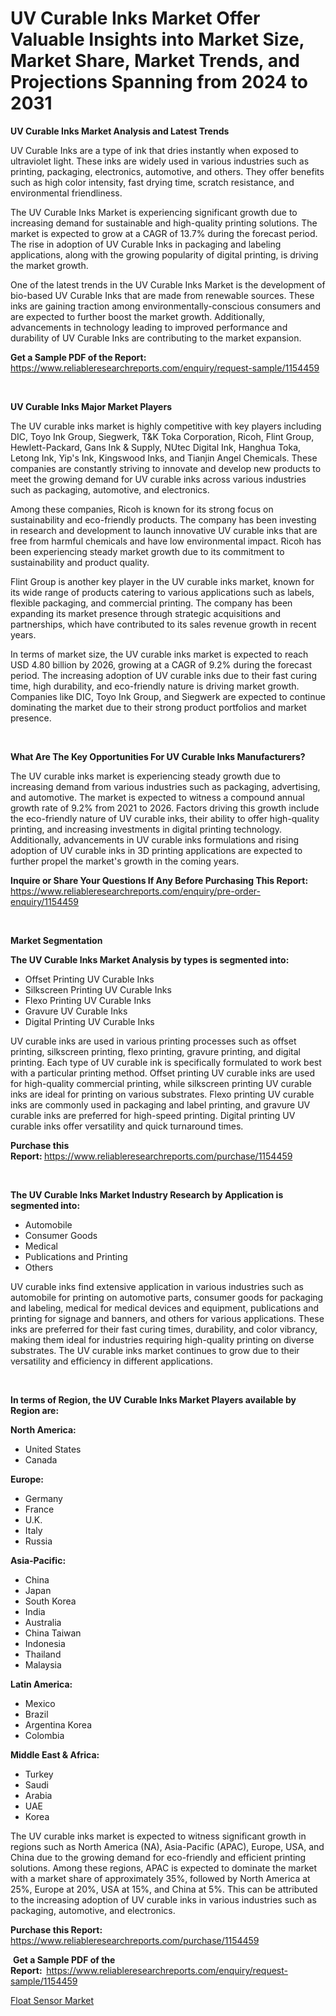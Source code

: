 <p><h1>UV Curable Inks Market Offer Valuable Insights into Market Size, Market Share, Market Trends, and Projections Spanning from 2024 to 2031</h1></p><p><strong>UV Curable Inks Market Analysis and Latest Trends</strong></p>
<p><p>UV Curable Inks are a type of ink that dries instantly when exposed to ultraviolet light. These inks are widely used in various industries such as printing, packaging, electronics, automotive, and others. They offer benefits such as high color intensity, fast drying time, scratch resistance, and environmental friendliness.</p><p>The UV Curable Inks Market is experiencing significant growth due to increasing demand for sustainable and high-quality printing solutions. The market is expected to grow at a CAGR of 13.7% during the forecast period. The rise in adoption of UV Curable Inks in packaging and labeling applications, along with the growing popularity of digital printing, is driving the market growth.</p><p>One of the latest trends in the UV Curable Inks Market is the development of bio-based UV Curable Inks that are made from renewable sources. These inks are gaining traction among environmentally-conscious consumers and are expected to further boost the market growth. Additionally, advancements in technology leading to improved performance and durability of UV Curable Inks are contributing to the market expansion.</p></p>
<p><strong>Get a Sample PDF of the Report:&nbsp;</strong> <a href="https://www.reliableresearchreports.com/enquiry/request-sample/1154459">https://www.reliableresearchreports.com/enquiry/request-sample/1154459</a></p>
<p>&nbsp;</p>
<p><strong>UV Curable Inks Major Market Players</strong></p>
<p><p>The UV curable inks market is highly competitive with key players including DIC, Toyo Ink Group, Siegwerk, T&K Toka Corporation, Ricoh, Flint Group, Hewlett-Packard, Gans Ink & Supply, NUtec Digital Ink, Hanghua Toka, Letong Ink, Yip's Ink, Kingswood Inks, and Tianjin Angel Chemicals. These companies are constantly striving to innovate and develop new products to meet the growing demand for UV curable inks across various industries such as packaging, automotive, and electronics.</p><p>Among these companies, Ricoh is known for its strong focus on sustainability and eco-friendly products. The company has been investing in research and development to launch innovative UV curable inks that are free from harmful chemicals and have low environmental impact. Ricoh has been experiencing steady market growth due to its commitment to sustainability and product quality.</p><p>Flint Group is another key player in the UV curable inks market, known for its wide range of products catering to various applications such as labels, flexible packaging, and commercial printing. The company has been expanding its market presence through strategic acquisitions and partnerships, which have contributed to its sales revenue growth in recent years.</p><p>In terms of market size, the UV curable inks market is expected to reach USD 4.80 billion by 2026, growing at a CAGR of 9.2% during the forecast period. The increasing adoption of UV curable inks due to their fast curing time, high durability, and eco-friendly nature is driving market growth. Companies like DIC, Toyo Ink Group, and Siegwerk are expected to continue dominating the market due to their strong product portfolios and market presence.</p></p>
<p>&nbsp;</p>
<p><strong>What Are The Key Opportunities For UV Curable Inks Manufacturers?</strong></p>
<p><p>The UV curable inks market is experiencing steady growth due to increasing demand from various industries such as packaging, advertising, and automotive. The market is expected to witness a compound annual growth rate of 9.2% from 2021 to 2026. Factors driving this growth include the eco-friendly nature of UV curable inks, their ability to offer high-quality printing, and increasing investments in digital printing technology. Additionally, advancements in UV curable inks formulations and rising adoption of UV curable inks in 3D printing applications are expected to further propel the market's growth in the coming years.</p></p>
<p><strong>Inquire or Share Your Questions If Any Before Purchasing This Report:</strong> <a href="https://www.reliableresearchreports.com/enquiry/pre-order-enquiry/1154459">https://www.reliableresearchreports.com/enquiry/pre-order-enquiry/1154459</a></p>
<p>&nbsp;</p>
<p><strong>Market Segmentation</strong></p>
<p><strong>The UV Curable Inks Market Analysis by types is segmented into:</strong></p>
<p><ul><li>Offset Printing UV Curable Inks</li><li>Silkscreen Printing UV Curable Inks</li><li>Flexo Printing UV Curable Inks</li><li>Gravure UV Curable Inks</li><li>Digital Printing UV Curable Inks</li></ul></p>
<p><p>UV curable inks are used in various printing processes such as offset printing, silkscreen printing, flexo printing, gravure printing, and digital printing. Each type of UV curable ink is specifically formulated to work best with a particular printing method. Offset printing UV curable inks are used for high-quality commercial printing, while silkscreen printing UV curable inks are ideal for printing on various substrates. Flexo printing UV curable inks are commonly used in packaging and label printing, and gravure UV curable inks are preferred for high-speed printing. Digital printing UV curable inks offer versatility and quick turnaround times.</p></p>
<p><strong>Purchase this Report:&nbsp;</strong><a href="https://www.reliableresearchreports.com/purchase/1154459">https://www.reliableresearchreports.com/purchase/1154459</a></p>
<p>&nbsp;</p>
<p><strong>The UV Curable Inks Market Industry Research by Application is segmented into:</strong></p>
<p><ul><li>Automobile</li><li>Consumer Goods</li><li>Medical</li><li>Publications and Printing</li><li>Others</li></ul></p>
<p><p>UV curable inks find extensive application in various industries such as automobile for printing on automotive parts, consumer goods for packaging and labeling, medical for medical devices and equipment, publications and printing for signage and banners, and others for various applications. These inks are preferred for their fast curing times, durability, and color vibrancy, making them ideal for industries requiring high-quality printing on diverse substrates. The UV curable inks market continues to grow due to their versatility and efficiency in different applications.</p></p>
<p>&nbsp;</p>
<p><strong>In terms of Region, the UV Curable Inks Market Players available by Region are:</strong></p>
<p>
    <p> <strong> North America: </strong>
        <ul>
            <li>United States</li>
            <li>Canada</li>
        </ul>
        </p> 
    <p> <strong> Europe: </strong>
        <ul>
            <li>Germany</li>
            <li>France</li>
            <li>U.K.</li>
            <li>Italy</li>
            <li>Russia</li>
        </ul>
        </p> 
    <p> <strong> Asia-Pacific: </strong>
        <ul>
            <li>China</li>
            <li>Japan</li>
            <li>South Korea</li>
            <li>India</li>
            <li>Australia</li>
            <li>China Taiwan</li>
            <li>Indonesia</li>
            <li>Thailand</li>
            <li>Malaysia</li>
        </ul>
        </p> 
    <p> <strong> Latin America: </strong>
        <ul>
            <li>Mexico</li>
            <li>Brazil</li>
            <li>Argentina Korea</li>
            <li>Colombia</li>
        </ul>
        </p> 
    <p> <strong> Middle East & Africa: </strong>
        <ul>
            <li>Turkey</li>
            <li>Saudi</li>
            <li>Arabia</li>
            <li>UAE</li>
            <li>Korea</li>
        </ul>
    </p>
    </p>
<p><p>The UV curable inks market is expected to witness significant growth in regions such as North America (NA), Asia-Pacific (APAC), Europe, USA, and China due to the growing demand for eco-friendly and efficient printing solutions. Among these regions, APAC is expected to dominate the market with a market share of approximately 35%, followed by North America at 25%, Europe at 20%, USA at 15%, and China at 5%. This can be attributed to the increasing adoption of UV curable inks in various industries such as packaging, automotive, and electronics.</p></p>
<p><strong>Purchase this Report: </strong><a href="https://www.reliableresearchreports.com/purchase/1154459">https://www.reliableresearchreports.com/purchase/1154459</a></p>
<p>&nbsp;<strong>Get a Sample PDF of the Report:&nbsp;&nbsp;</strong><a href="https://www.reliableresearchreports.com/enquiry/request-sample/1154459">https://www.reliableresearchreports.com/enquiry/request-sample/1154459</a></p>
<p><strong></strong></p>
<p><p><a href="https://circular-yam-9b9.notion.site/Float-Sensor-Market-Insights-Market-Players-and-Forecast-Till-2031-1c830eca8ece4404a3cbd0c56a5a61b1">Float Sensor Market</a></p></p>